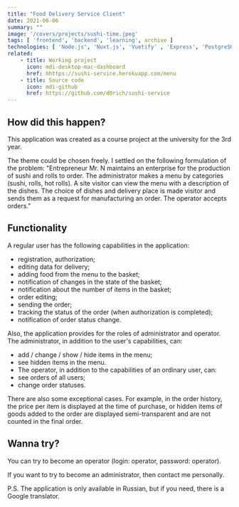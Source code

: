 ```yaml
---
title: "Food Delivery Service Client"
date: 2021-06-06
summary: ""
image: '/covers/projects/sushi-time.jpeg'
tags: [ 'frontend', 'backend', 'learning', archive ]
technologies: [ 'Node.js', 'Nuxt.js', 'Vuetify' , 'Express', 'PostgreSQL', Sequelize ORM]
related:
    - title: Working project
      icon: mdi-desktop-mac-dashboard
      href: hhttps://sushi-service.herokuapp.com/menu
    - title: Source code
      icon: mdi-github
      href: https://github.com/d0rich/sushi-service
---
```

## How did this happen?
This application was created as a course project at the university for the 3rd year.

The theme could be chosen freely. I settled on the following formulation of the problem: "Entrepreneur Mr. N maintains an enterprise for the production of sushi and rolls to order. The administrator makes a menu by categories (sushi, rolls, hot rolls). A site visitor can view the menu with a description of the dishes. The choice of dishes and delivery place is made visitor and sends them as a request for manufacturing an order. The operator accepts orders."

## Functionality
A regular user has the following capabilities in the application:
- registration, authorization;
- editing data for delivery;
- adding food from the menu to the basket;
- notification of changes in the state of the basket;
- notification about the number of items in the basket;
- order editing;
- sending the order;
- tracking the status of the order (when authorization is completed);
- notification of order status change.

Also, the application provides for the roles of administrator and operator. The administrator, in addition to the user's capabilities, can:
- add / change / show / hide items in the menu;
- see hidden items in the menu.
- The operator, in addition to the capabilities of an ordinary user, can:
- see orders of all users;
- change order statuses.

There are also some exceptional cases. For example, in the order history, the price per item is displayed at the time of purchase, or hidden items of goods added to the order are displayed semi-transparent and are not counted in the final order.

## Wanna try?
You can try to become an operator (login: operator, password: operator).

If you want to try to become an administrator, then contact me personally.

P.S. The application is only available in Russian, but if you need, there is a Google translator.
